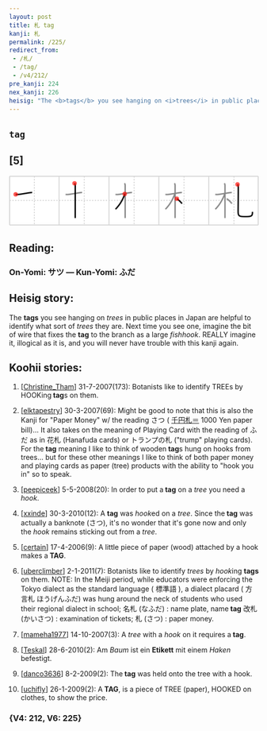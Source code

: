 ```yaml
---
layout: post
title: 札 tag
kanji: 札
permalink: /225/
redirect_from:
 - /札/
 - /tag/
 - /v4/212/
pre_kanji: 224
nex_kanji: 226
heisig: "The <b>tags</b> you see hanging on <i>trees</i> in public places in Japan are helpful to identify what sort of <i>trees</i> they are. Next time you see one, imagine the bit of wire that fixes the <b>tag</b> to the branch as a large <i>fishhook</i>. REALLY imagine it, illogical as it is, and you will never have trouble with this kanji again."
---
```


## `tag`

## [5]

<div class="stroke"><img src="../images/E69CAD.png" /></div>

## Reading:

### On-Yomi: サツ &mdash; Kun-Yomi: ふだ

## Heisig story:

The <b>tags</b> you see hanging on <i>trees</i> in public places in Japan are helpful to identify what sort of <i>trees</i> they are. Next time you see one, imagine the bit of wire that fixes the <b>tag</b> to the branch as a large <i>fishhook</i>. REALLY imagine it, illogical as it is, and you will never have trouble with this kanji again.

## Koohii stories:

1) [<a href="http://kanji.koohii.com/profile/Christine_Tham">Christine_Tham</a>] 31-7-2007(173): Botanists like to identify TREEs by HOOKing<strong> tag</strong>s on them.

2) [<a href="http://kanji.koohii.com/profile/elktapestry">elktapestry</a>] 30-3-2007(69): Might be good to note that this is also the Kanji for &quot;Paper Money&quot; w/ the reading さつ ( <a href="http://google.com/#q=千円札＝">千円札＝</a> 1000 Yen paper bill)... It also takes on the meaning of Playing Card with the reading of ふだ as in 花札 (Hanafuda cards) or トランプの札 (&quot;trump&quot; playing cards). For the<strong> tag</strong> meaning I like to think of wooden<strong> tag</strong>s hung on hooks from trees... but for these other meanings I like to think of both paper money and playing cards as paper (tree) products with the ability to &quot;hook you in&quot; so to speak.

3) [<a href="http://kanji.koohii.com/profile/peepiceek">peepiceek</a>] 5-5-2008(20): In order to put a<strong> tag</strong> on a <em>tree</em> you need a <em>hook</em>.

4) [<a href="http://kanji.koohii.com/profile/xxinde">xxinde</a>] 30-3-2010(12): A <strong>tag</strong> was <em>hook</em>ed on a <em>tree</em>. Since the<strong> tag</strong> was actually a banknote (さつ), it&#039;s no wonder that it&#039;s gone now and only the <em>hook</em> remains sticking out from a <em>tree</em>.

5) [<a href="http://kanji.koohii.com/profile/certain">certain</a>] 17-4-2006(9): A little piece of paper (wood) attached by a hook makes a<strong> TAG</strong>.

6) [<a href="http://kanji.koohii.com/profile/uberclimber">uberclimber</a>] 2-1-2011(7): Botanists like to identify <em>trees</em> by <em>hook</em>ing <strong>tags</strong> on them. NOTE: In the Meiji period, while educators were enforcing the Tokyo dialect as the standard language ( 標準語 ), a dialect placard ( 方言札 ほうげんふだ) was hung around the neck of students who used their regional dialect in school; 名札 (なふだ) : name plate, name<strong> tag</strong> 改札 (かいさつ) : examination of tickets; 札 (さつ) : paper money.

7) [<a href="http://kanji.koohii.com/profile/mameha1977">mameha1977</a>] 14-10-2007(3): A <em>tree</em> with a <em>hook</em> on it requires a<strong> tag</strong>.

8) [<a href="http://kanji.koohii.com/profile/Teskal">Teskal</a>] 28-6-2010(2): Am <em>Baum</em> ist ein <strong>Etikett</strong> mit einem <em>Haken</em> befestigt.

9) [<a href="http://kanji.koohii.com/profile/danco3636">danco3636</a>] 8-2-2009(2): The<strong> tag</strong> was held onto the tree with a hook.

10) [<a href="http://kanji.koohii.com/profile/uchifly">uchifly</a>] 26-1-2009(2): A<strong> TAG</strong>, is a piece of TREE (paper), HOOKED on clothes, to show the price.

### {V4: 212, V6: 225}
